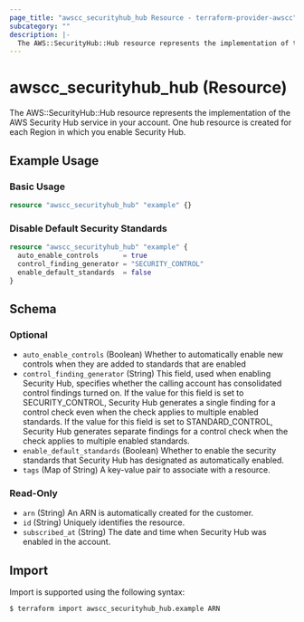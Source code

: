 ```yaml
---
page_title: "awscc_securityhub_hub Resource - terraform-provider-awscc"
subcategory: ""
description: |-
  The AWS::SecurityHub::Hub resource represents the implementation of the AWS Security Hub service in your account. One hub resource is created for each Region in which you enable Security Hub.
---
```


# awscc_securityhub_hub (Resource)

The AWS::SecurityHub::Hub resource represents the implementation of the AWS Security Hub service in your account. One hub resource is created for each Region in which you enable Security Hub.

## Example Usage

### Basic Usage

```terraform
resource "awscc_securityhub_hub" "example" {}
```

### Disable Default Security Standards

```terraform
resource "awscc_securityhub_hub" "example" {
  auto_enable_controls      = true
  control_finding_generator = "SECURITY_CONTROL"
  enable_default_standards  = false
}
```

<!-- schema generated by tfplugindocs -->
## Schema

### Optional

- `auto_enable_controls` (Boolean) Whether to automatically enable new controls when they are added to standards that are enabled
- `control_finding_generator` (String) This field, used when enabling Security Hub, specifies whether the calling account has consolidated control findings turned on. If the value for this field is set to SECURITY_CONTROL, Security Hub generates a single finding for a control check even when the check applies to multiple enabled standards.  If the value for this field is set to STANDARD_CONTROL, Security Hub generates separate findings for a control check when the check applies to multiple enabled standards.
- `enable_default_standards` (Boolean) Whether to enable the security standards that Security Hub has designated as automatically enabled.
- `tags` (Map of String) A key-value pair to associate with a resource.

### Read-Only

- `arn` (String) An ARN is automatically created for the customer.
- `id` (String) Uniquely identifies the resource.
- `subscribed_at` (String) The date and time when Security Hub was enabled in the account.

## Import

Import is supported using the following syntax:

```shell
$ terraform import awscc_securityhub_hub.example ARN
```
